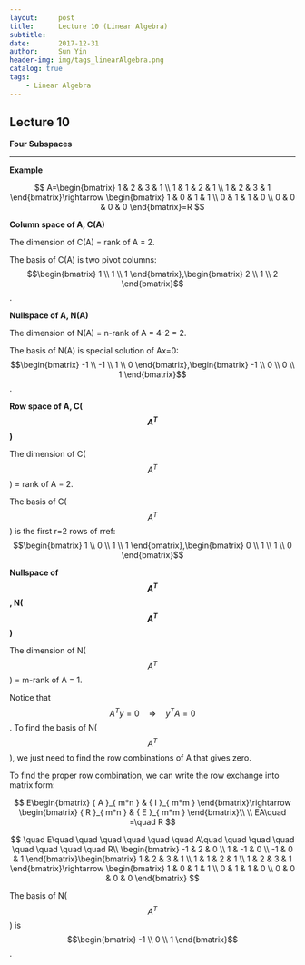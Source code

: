 ```yaml
---
layout:     post
title:      Lecture 10 (Linear Algebra)
subtitle:   
date:       2017-12-31
author:     Sun Yin
header-img: img/tags_linearAlgebra.png
catalog: true
tags:
    - Linear Algebra
---
```

## Lecture 10

**Four Subspaces**

---

**Example**

$$
A=\begin{bmatrix} 1 & 2 & 3 & 1 \\ 1 & 1 & 2 & 1 \\ 1 & 2 & 3 & 1 \end{bmatrix}\rightarrow \begin{bmatrix} 1 & 0 & 1 & 1 \\ 0 & 1 & 1 & 0 \\ 0 & 0 & 0 & 0 \end{bmatrix}=R
$$

**Column space of A, C(A)**

The dimension of C(A) = rank of A = 2.

The basis of C(A) is two pivot columns:$$\begin{bmatrix} 1 \\ 1 \\ 1 \end{bmatrix},\begin{bmatrix} 2 \\ 1 \\ 2 \end{bmatrix}$$.

**Nullspace of A, N(A)**

The dimension of N(A) = n-rank of A = 4-2 = 2.

The basis of N(A) is special solution of Ax=0: $$\begin{bmatrix} -1 \\ -1 \\ 1 \\ 0 \end{bmatrix},\begin{bmatrix} -1 \\ 0 \\ 0 \\ 1 \end{bmatrix}$$.

**Row space of A, C($${A}^{T}$$)**

The dimension of C($${A}^{T}$$) = rank of A = 2.

The basis of C($${A}^{T}$$) is the first r=2 rows of rref: $$\begin{bmatrix} 1 \\ 0 \\ 1 \\ 1 \end{bmatrix},\begin{bmatrix} 0 \\ 1 \\ 1 \\ 0 \end{bmatrix}$$

**Nullspace of $${A}^{T}$$, N($${A}^{T}$$)**

The dimension of N($${A}^{T}$$) = m-rank of A = 1.

Notice that $${ A }^{ T }y=0\quad \Rightarrow \quad { y }^{ T }A=0$$. To find the basis of N($${A}^{T}$$), we just need to find the row combinations of A that gives zero.

To find the proper row combination, we can write the row exchange into matrix form:

$$
E\begin{bmatrix} { A }_{ m*n } & { I }_{ m*m } \end{bmatrix}\rightarrow \begin{bmatrix} { R }_{ m*n } & { E }_{ m*m } \end{bmatrix}\\ \\ EA\quad =\quad R
$$

$$
\quad E\quad \quad \quad \quad \quad \quad A\quad \quad \quad \quad \quad \quad \quad \quad R\\ \begin{bmatrix} -1 & 2 & 0 \\ 1 & -1 & 0 \\ -1 & 0 & 1 \end{bmatrix}\begin{bmatrix} 1 & 2 & 3 & 1 \\ 1 & 1 & 2 & 1 \\ 1 & 2 & 3 & 1 \end{bmatrix}\rightarrow \begin{bmatrix} 1 & 0 & 1 & 1 \\ 0 & 1 & 1 & 0 \\ 0 & 0 & 0 & 0 \end{bmatrix}
$$

The basis of N($${A}^{T}$$) is $$\begin{bmatrix} -1 \\ 0 \\ 1 \end{bmatrix}$$.





